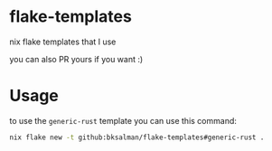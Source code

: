 # flake-templates
nix flake templates that I use

you can also PR yours if you want :)


# Usage
to use the `generic-rust` template you can use this command:
```bash
nix flake new -t github:bksalman/flake-templates#generic-rust .
```

